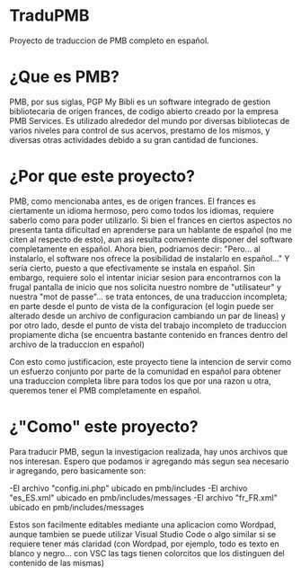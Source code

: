 # TraduPMB
Proyecto de traduccion de PMB completo en español.

# ¿Que es PMB?
PMB, por sus siglas, PGP My Bibli es un software integrado de gestion bibliotecaria de origen frances, de codigo abierto creado por la empresa PMB Services. Es utilizado alrededor del mundo por diversas bibliotecas de varios niveles para control de sus acervos, prestamo de los mismos, y diversas otras actividades debido a su gran cantidad de funciones.

# ¿Por que este proyecto?
PMB, como mencionaba antes, es de origen frances. El frances es ciertamente un idioma hermoso, pero como todos los idiomas, requiere saberlo como para poder utilizarlo. Si bien el frances en ciertos aspectos no presenta tanta dificultad en aprenderse para un hablante de español (no me citen al respecto de esto), aun asi resulta conveniente disponer del software completamente en español. Ahora bien, podriamos decir: "Pero... al instalarlo, el software nos ofrece la posibilidad de instalarlo en español..."
Y seria cierto, puesto a que efectivamente se instala en español. Sin embargo, requiere solo el intentar iniciar sesion para encontrarnos con la frugal pantalla de inicio que nos solicita nuestro nombre de "utilisateur" y nuestra "mot de passe"... se trata entonces, de una traduccion incompleta; en parte desde el punto de vista de la configuracion (el login puede ser alterado desde un archivo de configuracion cambiando un par de lineas) y por otro lado, desde el punto de vista del trabajo incompleto de traduccion propiamente dicha (se encuentra bastante contenido en frances dentro del archivo de la traduccion en español)

Con esto como justificacion, este proyecto tiene la intencion de servir como un esfuerzo conjunto por parte de la comunidad en español para obtener una traduccion completa libre para todos los que por una razon u otra, queremos tener el PMB completamente en español.

# ¿"Como" este proyecto?
Para traducir PMB, segun la investigacion realizada, hay unos archivos que nos interesan. Espero que podamos ir agregando más segun sea necesario ir agregando, pero basicamente son:

-El archivo "config.ini.php" ubicado en pmb/includes
-El archivo "es_ES.xml" ubicado en pmb/includes/messages
-El archivo "fr_FR.xml" ubicado en pmb/includes/messages

Estos son facilmente editables mediante una aplicacion como Wordpad, aunque tambien se puede utilizar Visual Studio Code o algo similar si se requiere tener más claridad (con Wordpad, por ejemplo, todo es texto en blanco y negro... con VSC las tags tienen colorcitos que los distinguen del contenido de las mismas)

